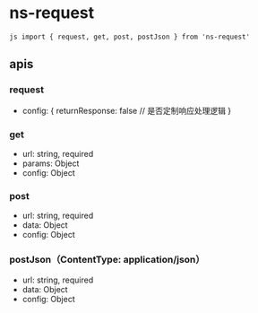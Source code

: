 # ns-request

``js
import { request, get, post, postJson } from 'ns-request'
``

## apis

### request
* config: {
  returnResponse: false // 是否定制响应处理逻辑
}

### get
* url: string, required
* params: Object
* config: Object

### post
* url: string, required
* data: Object
* config: Object

### postJson（ContentType: application/json）
* url: string, required
* data: Object
* config: Object